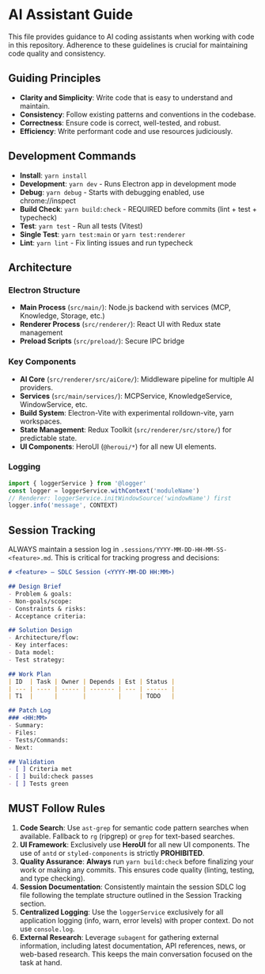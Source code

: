 # AI Assistant Guide

This file provides guidance to AI coding assistants when working with code in this repository. Adherence to these guidelines is crucial for maintaining code quality and consistency.

## Guiding Principles

- **Clarity and Simplicity**: Write code that is easy to understand and maintain.
- **Consistency**: Follow existing patterns and conventions in the codebase.
- **Correctness**: Ensure code is correct, well-tested, and robust.
- **Efficiency**: Write performant code and use resources judiciously.

## Development Commands

- **Install**: `yarn install`
- **Development**: `yarn dev` - Runs Electron app in development mode
- **Debug**: `yarn debug` - Starts with debugging enabled, use chrome://inspect
- **Build Check**: `yarn build:check` - REQUIRED before commits (lint + test + typecheck)
- **Test**: `yarn test` - Run all tests (Vitest)
- **Single Test**: `yarn test:main` or `yarn test:renderer`
- **Lint**: `yarn lint` - Fix linting issues and run typecheck

## Architecture

### Electron Structure
- **Main Process** (`src/main/`): Node.js backend with services (MCP, Knowledge, Storage, etc.)
- **Renderer Process** (`src/renderer/`): React UI with Redux state management
- **Preload Scripts** (`src/preload/`): Secure IPC bridge

### Key Components
- **AI Core** (`src/renderer/src/aiCore/`): Middleware pipeline for multiple AI providers.
- **Services** (`src/main/services/`): MCPService, KnowledgeService, WindowService, etc.
- **Build System**: Electron-Vite with experimental rolldown-vite, yarn workspaces.
- **State Management**: Redux Toolkit (`src/renderer/src/store/`) for predictable state.
- **UI Components**: HeroUI (`@heroui/*`) for all new UI elements.

### Logging
```typescript
import { loggerService } from '@logger'
const logger = loggerService.withContext('moduleName')
// Renderer: loggerService.initWindowSource('windowName') first
logger.info('message', CONTEXT)
```

## Session Tracking

ALWAYS maintain a session log in `.sessions/YYYY-MM-DD-HH-MM-SS-<feature>.md`. This is critical for tracking progress and decisions:

```md
# <feature> — SDLC Session (<YYYY-MM-DD HH:MM>)

## Design Brief
- Problem & goals:
- Non-goals/scope:
- Constraints & risks:
- Acceptance criteria:

## Solution Design
- Architecture/flow:
- Key interfaces:
- Data model:
- Test strategy:

## Work Plan
| ID  | Task | Owner | Depends | Est | Status |
| --- | ---- | ----- | ------- | --- | ------ |
| T1  |      |       |         |     | TODO   |

## Patch Log
### <HH:MM>
- Summary:
- Files:
- Tests/Commands:
- Next:

## Validation
- [ ] Criteria met
- [ ] build:check passes
- [ ] Tests green
```


## MUST Follow Rules

1.  **Code Search**: Use `ast-grep` for semantic code pattern searches when available. Fallback to `rg` (ripgrep) or `grep` for text-based searches.
2.  **UI Framework**: Exclusively use **HeroUI** for all new UI components. The use of `antd` or `styled-components` is strictly **PROHIBITED**.
3.  **Quality Assurance**: **Always** run `yarn build:check` before finalizing your work or making any commits. This ensures code quality (linting, testing, and type checking).
4.  **Session Documentation**: Consistently maintain the session SDLC log file following the template structure outlined in the Session Tracking section.
5.  **Centralized Logging**: Use the `loggerService` exclusively for all application logging (info, warn, error levels) with proper context. Do not use `console.log`.
6.  **External Research**: Leverage `subagent` for gathering external information, including latest documentation, API references, news, or web-based research. This keeps the main conversation focused on the task at hand.
